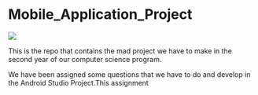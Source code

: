 # Mobile_Application_Project
[<img src ="https://www.google.com/url?sa=i&url=https%3A%2F%2Fwww.businessofapps.com%2Finsights%2Fessentials-of-mobile-app-development-lifecycle-that-appreneurs-must-know%2F&psig=AOvVaw3yE3PmL0C04a0MKAcVe7Mf&ust=1744216185102000&source=images&cd=vfe&opi=89978449&ved=0CBQQjRxqFwoTCJCfp-ftyIwDFQAAAAAdAAAAABAE![image">](https://github.com/user-attachments/assets/f92021f0-d53f-4e07-b274-29f2e7df825f)

This is the repo that contains the mad project we have to make in the second year of our computer science program.


We have been assigned some questions that we have to do and develop in the Android Studio Project.This assignment 

